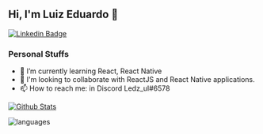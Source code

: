 ## Hi, I'm Luiz Eduardo 👋

[![Linkedin Badge](https://img.shields.io/badge/-Linkedin-0e76a8?style=flat-square&logo=Linkedin&logoColor=white&link=https://www.linkedin.com/in/luizeduul/)](https://www.linkedin.com/in/luizeduul/) 


### Personal Stuffs
- 🌱 I’m currently learning React, React Native
- 👯 I'm looking to collaborate with ReactJS and React Native applications.
- 📫 How to reach me: in Discord Ledz_ul#6578


[![Github Stats](https://github-readme-stats.vercel.app/api?username=luizeduul&show_icons=true&&count_private=true&theme=radical&title_color=2ED3EA)](https://github.com/luizeduul/github-readme-stats)

![languages](https://github-readme-stats.vercel.app/api/top-langs/?username=luizeduul&hide=scss&layout=compact&theme=radical&title_color=2ED3EA)


